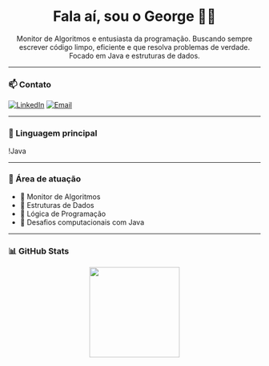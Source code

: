 <h1 align="center">Fala aí, sou o George 👨‍💻</h1>

<p align="center">Monitor de Algoritmos e entusiasta da programação. Buscando sempre escrever código limpo, eficiente e que resolva problemas de verdade. Focado em Java e estruturas de dados.</p>

---

### 📫 Contato
[![LinkedIn](https://img.shields.io/badge/LinkedIn-0A66C2?style=for-the-badge&logo=linkedin&logoColor=white)](https://linkedin.com/in/george-pinchemel)
[![Email](https://img.shields.io/badge/Gmail-EA4335?style=for-the-badge&logo=gmail&logoColor=white)](mailto:georgepmsilveira@gmail.com)

---

### 🔧 Linguagem principal
!Java

---

### 🧠 Área de atuação
- 📘 Monitor de Algoritmos
- 🔢 Estruturas de Dados
- 🚀 Lógica de Programação
- 🧩 Desafios computacionais com Java

---

### 📊 GitHub Stats
<div align="center">
  <img height="180em" src="https://github-readme-stats.vercel.app/api?username=GeorgePinchemel&show_icons=true&theme=midnight-purple&count_private=true"/>
</div>
